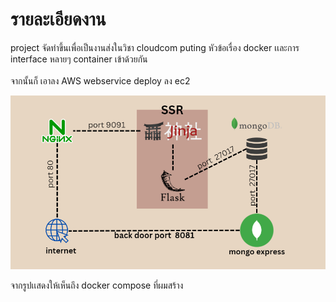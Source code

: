 # รายละเอียดงาน
project จัดทำขึ้นเพื่อเป็นงานส่งในวิชา cloudcom puting
หัวข้อเรื่อง docker เเละการ interface หลายๆ container เข้าด้วยกัน \
\
จากนั้นก็ เอาลง AWS webservice deploy ลง ec2


![plan ในการทำงาน](./plan.png)

จากรูปเเสดงให้เห็นถึง docker compose ที่ผมสร้าง